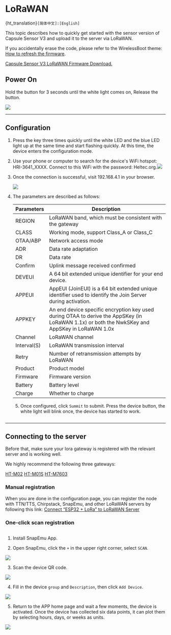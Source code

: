 # LoRaWAN

{ht_translation}`[简体中文]:[English]`

This topic describes how to quickly get started with the sensor version of Capsule Sensor V3 and upload it to the server via LoRaWAN.

If you accidentally erase the code, please refer to the WirelessBoot theme: [How to refresh the firmware](https://docs.heltec.org/en/node/esp32/capsule_sensor_v3/wireless_boot.html).

[Capsule Sensor V3 LoRaWAN Firmware Download.](https://resource.heltec.cn/download/Heltec%20Capsule%20Sensor%20V3/lorawan.bin)

## Power On

Hold the button for 3 seconds until the white light comes on, Release the button.

![](img/01.png)

------

## Configuration
1. Press the key three times quickly until the white LED and the blue LED light up at the same time and start flashing quickly. At this time, the device enters the configuration mode.

2. Use your phone or computer to search for the device's WiFi hotspot: HRI-3641_XXXX. Connect to this WiFi with the password: Heltec.org.![](img/lorawan/01.jpg)

3. Once the connection is successful, visit 192.168.4.1 in your browser.

   ![](img/lorawan/02.jpg)

4. The parameters are described as follows:

   | Parameters  | Description                                                  |
   | ----------- | ------------------------------------------------------------ |
   | REGION      | LoRaWAN band, which must be consistent with the gateway      |
   | CLASS       | Working mode, support Class_A or Class_C                     |
   | OTAA/ABP    | Network access mode                                          |
   | ADR         | Data rate adaptation                                         |
   | DR          | Data rate                                                    |
   | Confirm     | Uplink message received confirmed                            |
   | DEVEUI      | A 64 bit extended unique identifier for your end device.     |
   | APPEUI      | AppEUl (JoinEUI) is a 64 bit extended unique identifier used to identify the Join Server during activation. |
   | APPKEY      | An end device specific encryption key used during OTAA to derive the AppSKey (in LoRaWAN 1.1x) or both the NwkSKey and AppSKey in LoRaWAN 1.0x |
   | Channel     | LoRaWAN channel                                              |
   | Interval(S) | LoRaWAN transmission interval                                |
   | Retry       | Number of retransmission attempts by LoRaWAN                 |
   | Product     | Product model                                                |
   | Firmware    | Firmware version                                             |
   | Battery     | Battery level                                                |
   | Charge      | Whether to charge                                            |

   5. Once configured, click `Summit` to submit. Press the device button, the white light will blink once, the device has started to work.

```{Note} The device has no action in configuration mode and will restart automatically after 10 minutes.
```

------

## Connecting to the server

Before that, make sure your lora gateway is registered with the relevant server and is working well.

We highly recommend the following three gateways:

[HT-M02](https://heltec.org/project/ht-m02-v2/)  [HT-M01S](https://heltec.org/project/ht-m01s-v2/)  [HT-M7603](https://heltec.org/project/ht-m7603/)

### Manual registration

When you are done in the configuration page, you can register the node with TTN/TTS, Chirpstack, SnapEmu, and other LoRaWAN servers by following this link: [Connect “ESP32 + LoRa” to LoRaWAN Server ](https://docs.heltec.org/en/node/esp32/lorawan/connect_to_gateway.html)

### One-click scan registration
```{Note} Only devices with the LoRaWAN program already installed at the factory can use the one-click code scanning registration function. If you refresh your firmware, or modify device parameters, please use manual registration.
```

1. Install SnapEmu App. 

2. Open SnapEmu, click the `+` in the upper right corner, select `SCAN`.

![](img/lorawan/02.png)

3. Scan the device QR code. 

![](img/lorawan/05.jpg)

4. Fill in the device `group` and `Description`, then click `Add Device`.

![](img/lorawan/03.jpg)

5. Return to the APP home page and wait a few moments, the device is activated. Once the device has collected six data points, it can plot them by selecting hours, days, or weeks as units.

![](img/lorawan/06.png)

``` {Tip} Refresh the page method: Press and hold the area in the diagram to drop down. Once the device has collected six data points, it can plot them by selecting hours, days, or weeks as units.

```








